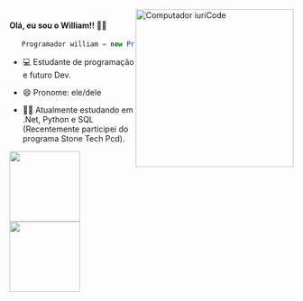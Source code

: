 <img src="https://cdni.iconscout.com/illustration/premium/thumb/coding-study-4024615-3328754.png" min-width="280vw" max-width="280vw" width="280vw" align="right" alt="Computador iuriCode">

<p>

#### Olá, eu sou o William!! 🙋‍♂️

```C#
   Programador william = new Programador();
```

</p>

<p> 

- 💻 Estudante de programação e futuro Dev. 

- 😄 Pronome: ele/dele

- 👨‍💻 Atualmente estudando em .Net, Python e SQL (Recentemente participei do programa Stone Tech Pcd).
 
</p>

<div align="left">
  <a href="https://github.com/WilliamVSan">
   <img height="125vh" src="https://github-readme-stats.vercel.app/api?username=WilliamVSan&show_icons=true&theme=github_dark&include_all_commits=true&count_private=true"/>
   <img height="125vh" src="https://github-readme-stats.vercel.app/api/top-langs/?username=WilliamVsan&layout=compact&theme=github_dark"/>
</div>
<dl><dd><dl><dd><dl><dd><dl><dd><dl><dd><dl><dd><dl><dd><dl><dd><dl><dd><dl><dd><dl><dd><dl><dd><dl><dd><dl><dd><dl>
<div align="left"> 
  </a> 
  <a href="mailto:williamvcontato@gmail.com"><img src="https://img.shields.io/badge/-Gmail-%23333?style=for-the-badge&logo=gmail&logoColor=white" target="_blank"></a>
  <a href="https://www.linkedin.com/in/william-dos-santos-veloso-b5574a206/" target="_blank"><img src="https://img.shields.io/badge/-LinkedIn-%230077B5?style=for-the-badge&logo=linkedin&logoColor=white" target="_blank"></a>
</div>
</dd></dl></dd></dl></dd></dl></dd></dl></dd></dl></dd></dl></dd></dl></dd></dl></dd></dl></dd></dl></dd></dl></dd></dl></dd></dl></dd></dl></dd>

